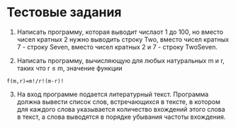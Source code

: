 # Тестовые задания

1. Написать программу, которая выводит числаот 1 до 100, но вместо чисел кратных 2 нужно выводить строку Two, вместо чисел кратных 7 - строку Seven, вместо чисел кратных 2 и 7 - строку TwoSeven.  

2. Написать программу, вычисляющую для любых натуральных m и r, таких что r ≤ m, значение функции  

```
f(m,r)=m!/r!(m-r)!
```
	
3.  На вход программе подается литературный текст. Программа должна вывести список слов, встречающихся в тексте, в котором для каждого слова указывается количество вхождений этого слова в текст, а слова выводятся в порядке убывания частоты вхождения.  

